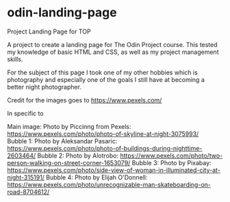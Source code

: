 # odin-landing-page
Project Landing Page for TOP

A project to create a landing page for The Odin Project course.
This tested my knowledge of basic HTML and CSS, as well as my project management skills.

For the subject of this page I took one of my other hobbies which is photography and especially one of the goals I still have at becoming a better night photographer.

Credit for the images goes to https://www.pexels.com/

In specific to 

Main image: Photo by Piccinng from Pexels: https://www.pexels.com/photo/photo-of-skyline-at-night-3075993/   
Bubble 1:   Photo by Aleksandar Pasaric: https://www.pexels.com/photo/photo-of-buildings-during-nighttime-2603464/
Bubble 2:   Photo by Alotrobo: https://www.pexels.com/photo/two-person-walking-on-street-corner-1653079/
Bubble 3:   Photo by Pixabay: https://www.pexels.com/photo/side-view-of-woman-in-illuminated-city-at-night-315191/
Bubble 4:   Photo by Elijah O'Donnell: https://www.pexels.com/photo/unrecognizable-man-skateboarding-on-road-8704612/


